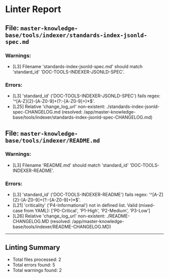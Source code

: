 # Linter Report


## File: `master-knowledge-base/tools/indexer/standards-index-jsonld-spec.md`
### Warnings:
  - [L3] Filename 'standards-index-jsonld-spec.md' should match 'standard_id' 'DOC-TOOLS-INDEXER-JSONLD-SPEC'.
### Errors:
  - [L3] 'standard_id' ('DOC-TOOLS-INDEXER-JSONLD-SPEC') fails regex: '^[A-Z]{2}-[A-Z0-9]+(?:-[A-Z0-9]+)*$'.
  - [L25] Relative 'change_log_url' non-existent: ./standards-index-jsonld-spec-CHANGELOG.md (resolved: /app/master-knowledge-base/tools/indexer/standards-index-jsonld-spec-CHANGELOG.md)

## File: `master-knowledge-base/tools/indexer/README.md`
### Warnings:
  - [L3] Filename 'README.md' should match 'standard_id' 'DOC-TOOLS-INDEXER-README'.
### Errors:
  - [L3] 'standard_id' ('DOC-TOOLS-INDEXER-README') fails regex: '^[A-Z]{2}-[A-Z0-9]+(?:-[A-Z0-9]+)*$'.
  - [L21] 'criticality' ('P4-Informational') not in defined list. Valid (mixed-case from YAML): ['P0-Critical', 'P1-High', 'P2-Medium', 'P3-Low']
  - [L26] Relative 'change_log_url' non-existent: ./README-CHANGELOG.MD (resolved: /app/master-knowledge-base/tools/indexer/README-CHANGELOG.MD)

---
## Linting Summary
- Total files processed: 2
- Total errors found: 5
- Total warnings found: 2
